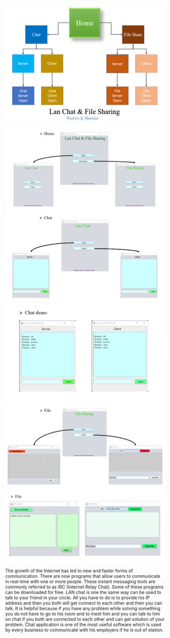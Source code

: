 ![logo](https://raw.githubusercontent.com/AlienWashim/Lan-Chat-File-Sharing/9b718eae9f5a42f9fc795359ca9171a1f6c34167/Design%20image.png)
![logo](https://github.com/AlienWashim/Lan-Chat-File-Sharing/blob/9b718eae9f5a42f9fc795359ca9171a1f6c34167/1.png)
![logo](https://github.com/AlienWashim/Lan-Chat-File-Sharing/blob/9b718eae9f5a42f9fc795359ca9171a1f6c34167/2.png)
![logo](https://github.com/AlienWashim/Lan-Chat-File-Sharing/blob/9b718eae9f5a42f9fc795359ca9171a1f6c34167/3.png)
![logo](https://github.com/AlienWashim/Lan-Chat-File-Sharing/blob/9b718eae9f5a42f9fc795359ca9171a1f6c34167/4.png)
![logo](https://github.com/AlienWashim/Lan-Chat-File-Sharing/blob/9b718eae9f5a42f9fc795359ca9171a1f6c34167/5.png)
<p>The growth of the Internet has led to new and faster forms of communication.
  There are now programs that allow users to communicate in real-time with one or more people.
  These instant messaging tools are commonly referred to as IRC (Internet Relay Chat). Some of these programs can be downloaded for free.
  LAN chat is one the same way can be used to talk to your friend in your circle.
  All you have to do is to provide his IP address and then you both will get connect to each other and then you can talk.
  It is helpful because if you have any problem while solving something you do not have to go to his room and to meet him and 
  you can talk to him on chat if you both are connected to each other and can get solution of your problem. Chat application is one of the most useful
  software which is used by every business to communicate with his employers if he is out of station.</p>
